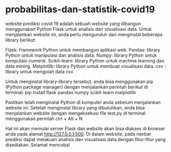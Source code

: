 # probabilitas-dan-statistik-covid19


website prediksi covid 19 adalah sebuah website yang dibangun menggunakan Python Flask untuk analisis dan visualisasi data. Untuk menjalankan website ini, anda perlu mengunduh dan menginstal beberapa library berikut:

Flask: framework Python untuk membangun aplikasi web.
Pandas: library Python untuk manipulasi dan analisis data.
Numpy: library Python untuk komputasi numerik.
Scikit-learn: library Python untuk machine learning dan data mining.
Matplotlib: library Python untuk membuat visualisasi data.
csv : library untuk mengolah data csv



Untuk menginstal library-library tersebut, anda bisa menggunakan pip (Python package manager) dengan menjalankan perintah berikut di terminal:
pip install flask pandas numpy scikit-learn matplotlib



Pastikan telah menginstal Python di komputer anda sebelum menjalankan website ini.
Setelah menginstal library yang dibutuhkan, anda bisa menjalankan website dengan mengeksekusi file test.py di terminal menggunakan perintah ctrl + Alt + N

Hal ini akan memulai server Flask dan website akan bisa diakses di browser anda pada alamat http://127.0.0.1:500.
Di dalam website, pada navbar prediksi dapat melakuan analisis dan visualisasi data dengan fitur-fitur yang disediakan. Selamat mencoba!
